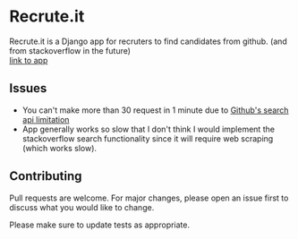 # Recrute.it

Recrute.it is a Django app for recruters to find candidates from github. (and from stackoverflow in the future) \
[link to app](https://protected-lowlands-05742.herokuapp.com/)

## Issues

* You can't make more than 30 request in 1 minute due to [Github's search api limitation](https://docs.github.com/en/rest/reference/search#rate-limit)
* App generally works so slow that I don't think I would implement the stackoverflow search functionality since it will require web scraping (which works slow).


## Contributing
Pull requests are welcome. For major changes, please open an issue first to discuss what you would like to change.

Please make sure to update tests as appropriate.

